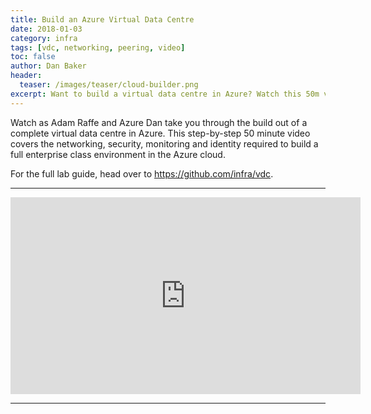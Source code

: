 ```yaml
---
title: Build an Azure Virtual Data Centre
date: 2018-01-03
category: infra
tags: [vdc, networking, peering, video]
toc: false
author: Dan Baker
header:
  teaser: /images/teaser/cloud-builder.png
excerpt: Want to build a virtual data centre in Azure? Watch this 50m video from Adam Raffe and Dan Baker!
---
```


Watch as Adam Raffe and Azure Dan take you through the build out of a complete virtual data centre in Azure. This step-by-step 50 minute video covers the networking, security, monitoring and identity required to build a full enterprise class environment in the Azure cloud.

For the full lab guide, head over to <https://github.com/infra/vdc>.

----------

<iframe width="560" height="315" src="https://www.youtube.com/embed/P3jYQCadKmM" frameborder="0" gesture="media" allow="encrypted-media" allowfullscreen></iframe>

----------
